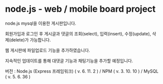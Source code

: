 # node.js - web / mobile board project

node.js mysql을 이용한 게시판입니다.

회원가입과 로그인 후 게시글과 댓글의 조회(select), 입력(insert), 수정(update), 삭제(delete)가 가능합니다.

웹 게시판에 파일업로드 기능을 추가하였습니다.

지속적인 업데이트를 통해 대댓글 기능과 채팅기능을 추가할 예정입니다.

버전 : Node.js (Express 프레임워크) ( v. 6. 11. 2 ) / NPM ( v. 3. 10. 10 ) / MySQL ( v. 5. 6. 36 )
